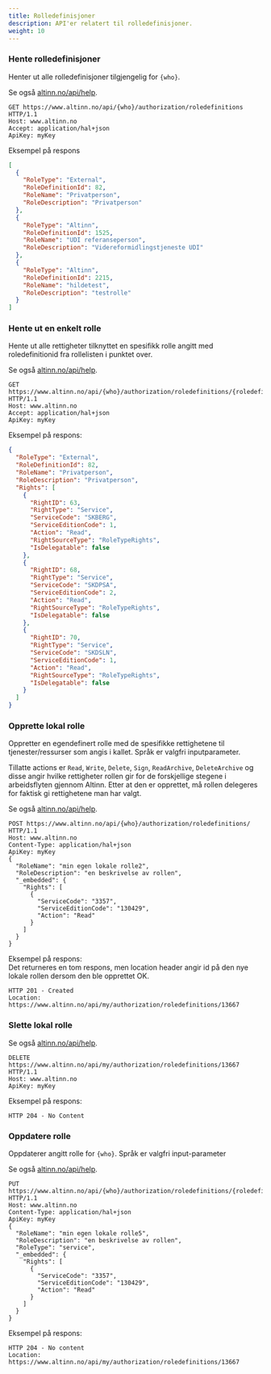 ```yaml
---
title: Rolledefinisjoner
description: API'er relatert til rolledefinisjoner.
weight: 10
---
```



### Hente rolledefinisjoner
Henter ut alle rolledefinisjoner tilgjengelig for `{who}`.

Se også [altinn.no/api/help](https://www.altinn.no/api/Help/Api/GET-who-authorization-RoleDefinitions_language).

```HTTP
GET https://www.altinn.no/api/{who}/authorization/roledefinitions HTTP/1.1
Host: www.altinn.no
Accept: application/hal+json
ApiKey: myKey
```

Eksempel på respons
```JSON
[
  {
    "RoleType": "External",
    "RoleDefinitionId": 82,
    "RoleName": "Privatperson",
    "RoleDescription": "Privatperson"
  },
  {
    "RoleType": "Altinn",
    "RoleDefinitionId": 1525,
    "RoleName": "UDI referanseperson",
    "RoleDescription": "Videreformidlingstjeneste UDI"
  },
  {
    "RoleType": "Altinn",
    "RoleDefinitionId": 2215,
    "RoleName": "hildetest",
    "RoleDescription": "testrolle"
  }
]
```


### Hente ut en enkelt rolle 

Hente ut alle rettigheter tilknyttet en spesifikk rolle angitt med roledefinitionid fra rollelisten i punktet over.

Se også [altinn.no/api/help](https://www.altinn.no/api/Help/Api/GET-who-authorization-RoleDefinitions-roleTypeID_language).

```HTTP
GET https://www.altinn.no/api/{who}/authorization/roledefinitions/{roledefinitionid} HTTP/1.1
Host: www.altinn.no
Accept: application/hal+json
ApiKey: myKey
```

Eksempel på respons:
```JSON
{
  "RoleType": "External",
  "RoleDefinitionId": 82,
  "RoleName": "Privatperson",
  "RoleDescription": "Privatperson",
  "Rights": [
    {
      "RightID": 63,
      "RightType": "Service",
      "ServiceCode": "SKBERG",
      "ServiceEditionCode": 1,
      "Action": "Read",
      "RightSourceType": "RoleTypeRights",
      "IsDelegatable": false
    },
    {
      "RightID": 68,
      "RightType": "Service",
      "ServiceCode": "SKDPSA",
      "ServiceEditionCode": 2,
      "Action": "Read",
      "RightSourceType": "RoleTypeRights",
      "IsDelegatable": false
    },
    {
      "RightID": 70,
      "RightType": "Service",
      "ServiceCode": "SKDSLN",
      "ServiceEditionCode": 1,
      "Action": "Read",
      "RightSourceType": "RoleTypeRights",
      "IsDelegatable": false
    }
  ]
}
```


### Opprette lokal rolle
Oppretter en egendefinert rolle med de spesifikke rettighetene til tjenester/ressurser som angis i kallet. Språk er valgfri inputparameter.

Tillatte actions er `Read`, `Write`, `Delete`, `Sign`, `ReadArchive`, `DeleteArchive` og disse angir hvilke rettigheter rollen gir for de forskjellige
stegene i arbeidsflyten gjennom Altinn. Etter at den er opprettet, må rollen delegeres for faktisk gi rettighetene man har valgt.

Se også [altinn.no/api/help](https://www.altinn.no/api/Help/Api/POST-who-authorization-RoleDefinitions_language).

```HTTP
POST https://www.altinn.no/api/{who}/authorization/roledefinitions/ HTTP/1.1
Host: www.altinn.no
Content-Type: application/hal+json
ApiKey: myKey
{
  "RoleName": "min egen lokale rolle2",
  "RoleDescription": "en beskrivelse av rollen", 
  "_embedded": {
    "Rights": [
      {
        "ServiceCode": "3357",
        "ServiceEditionCode": "130429",
        "Action": "Read"
      }
    ]
  }
}
```

Eksempel på respons:  
Det returneres en tom respons, men location header angir id på den nye lokale rollen dersom den ble opprettet OK.
```HTTP
HTTP 201 - Created
Location: https://www.altinn.no/api/my/authorization/roledefinitions/13667
```


### Slette lokal rolle
Se også [altinn.no/api/help](https://www.altinn.no/api/Help/Api/DELETE-who-authorization-RoleDefinitions-roleTypeID).

```HTTP
DELETE https://www.altinn.no/api/my/authorization/roledefinitions/13667 HTTP/1.1
Host: www.altinn.no
ApiKey: myKey
```

Eksempel på respons:
```HTTP
HTTP 204 - No Content
```

### Oppdatere rolle
Oppdaterer angitt rolle for `{who}`. Språk er valgfri input-parameter

Se også [altinn.no/api/help](https://www.altinn.no/api/Help/Api/DELETE-who-authorization-RoleDefinitions-roleTypeID).

```HTTP
PUT https://www.altinn.no/api/{who}/authorization/roledefinitions/{roledefinitionid} HTTP/1.1
Host: www.altinn.no
Content-Type: application/hal+json
ApiKey: myKey
{
  "RoleName": "min egen lokale rolle5",
  "RoleDescription": "en beskrivelse av rollen",
  "RoleType": "service",
  "_embedded": {
    "Rights": [
      {
        "ServiceCode": "3357",
        "ServiceEditionCode": "130429",
        "Action": "Read"
      }
    ]
  }
}
```

Eksempel på respons:
```HTTP
HTTP 204 - No content
Location: https://www.altinn.no/api/my/authorization/roledefinitions/13667
```
